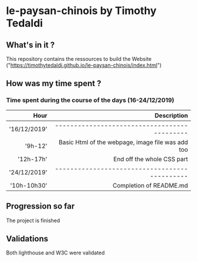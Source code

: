 # le-paysan-chinois by Timothy Tedaldi

## What's in it ?

This repository contains the ressources to build the Website ("https://timothytedaldi.github.io/le-paysan-chinois/index.html") 

## How was my time spent ?

### Time spent during the course of the days (16-24/12/2019)

| Hour | Description |
|-------:| -----------:|
|'16/12/2019'|--------------------------------------------|
|'9h-12'| Basic Html of the webpage, image file was add too |
|'12h-17h'| End off the whole CSS part|
|'24/12/2019'|---------------------------------------------|
|'10h-10h30'| Completion of README.md |

## Progression so far

The project is finished

## Validations

Both lighthouse and W3C were validated
